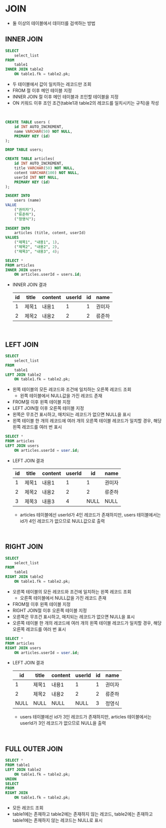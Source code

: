 # JOIN
- 둘 이상의 테이블에서 데이터를 검색하는 방법
## INNER JOIN
```sql
SELECT
    select_list
FROM
    table1
INNER JOIN table2
    ON table1.fk = table2.pk;
```
- 두 테이블에서 값이 일치하는 레코드만 조회
- FROM 절 이후 메인 테이블 지정
- INNER JOIN 절 이후 메인 테이블과 조인할 테이블을 지정
- ON 키워드 이후 조인 조건(table1과 table2의 레코드를 일치시키는 규칙)을 작성

<br>

```sql
CREATE TABLE users (
	id INT AUTO_INCREMENT,
    name VARCHAR(50) NOT NULL,
    PRIMARY KEY (id)
);

DROP TABLE users;

CREATE TABLE articles(
	id INT AUTO_INCREMENT,
    title VARCHAR(50) NOT NULL,
    cotent VARCHAR(100) NOT NULL,
    userId INT NOT NULL,
    PRIMARY KEY (id)
);

INSERT INTO
	users (name)
VALUE
	("권미자"),
    ("류준하"),
    ("정영식");
    
INSERT INTO
	articles (title, cotent, userId)
VALUES
	("제목1", "내용1", 1),
    ("제목2", "내용2", 2),
    ("제목3", "내용3", 4);

SELECT *
FROM articles
INNER JOIN users
    ON articles.userId = users.id;
```
- INNER JOIN 결과

    |id|title|content|userId|id|name|
    |--|----|----|----|---|---|
    |1|제목1|내용1|1|1|권미자|
    |2|제목2|내용2|2|2|류준하|

<br>

## LEFT JOIN
```sql
SELECT
    select_list
FROM
    table1
LEFT JOIN table2
    ON table1.fk = table2.pk;
```
- 왼쪽 테이블의 모든 레코드와 조건에 일치하는 오른쪽 레코드 조회
    - 왼쪽 테이블에서 NULL값을 가진 레코드 존재
- FROM절 이후 왼쪽 테이블 지정
- LEFT JOIN절 이후 오른쪽 테이블 지정
- 왼쪽은 무조건 표시하고, 매치되는 레코드가 없으면 NULL을 표시
- 왼쪽 테이블 한 개의 레코드에 여러 개의 오른쪽 테이블 레코드가 일치할 경우, 해당 왼쪽 레코드를 여러 번 표시
```sql
SELECT *
FROM articles
LEFT JOIN users
    ON articles.userId = user.id;
```
- LEFT JOIN 결과

    |id|title|content|userId|id|name|
    |--|----|----|----|---|---|
    |1|제목1|내용1|1|1|권미자|
    |2|제목2|내용2|2|2|류준하|
    |3|제목3|내용3|4|NULL|NULL|

    - articles 테이블에선 userId가 4인 레코드가 존재하지만, users 테이블에서는 id가 4인 레코드가 없으므로 NULL값으로 출력

<br>

## RIGHT JOIN
```sql
SELECT
    select_list
FROM
    table1
RIGHT JOIN table2
    ON table1.fk = table2.pk;
```
- 오른쪽 테이블의 모든 레코드와 조건에 일치하는 왼쪽 레코드 조회
    - 오른쪽 테이블에서 NULL값을 가진 레코드 존재
- FROM절 이후 왼쪽 테이블 지정
- RIGHT JOIN절 이후 오른쪽 테이블 지정
- 오른쪽은 무조건 표시하고, 매치되는 레코드가 없으면 NULL을 표시
- 오른쪽 테이블 한 개의 레코드에 여러 개의 왼쪽 테이블 레코드가 일치할 경우, 해당 오른쪽 레코드를 여러 번 표시

```sql
SELECT *
FROM articles
RIGHT JOIN users
    ON articles.userId = user.id;
```
- LEFT JOIN 결과

    |id|title|content|userId|id|name|
    |--|----|----|----|---|---|
    |1|제목1|내용1|1|1|권미자|
    |2|제목2|내용2|2|2|류준하|
    |NULL|NULL|NULL|NULL|3|정영식|

    - users 테이블에선 id가 3인 레코드가 존재하지만, articles 테이블에서는 userId가 3인 레코드가 없으므로 NULL을 출력

<br>

## FULL OUTER JOIN
```SQL
SELECT *
FROM table1
LEFT JOIN table2
    ON table1.fk = table2.pk;
UNION
SELECT
FROM
RIGHT JOIN
    ON table1.fk = table2.pk;
```
- 모든 레코드 조회
- table1에는 존재하고 table2에는 존재하지 않는 레코드, table2에는 존재하고 table1에는 존재하지 않는 레코드는 NULL로 표시
